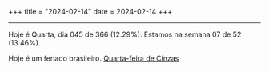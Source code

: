 +++
title = "2024-02-14"
date = 2024-02-14
+++

---

Hoje é Quarta, dia 045 de 366 (12.29%). Estamos na semana 07 de 52 (13.46%).

Hoje é um feriado brasileiro. [Quarta-feira de Cinzas](https://pt.wikipedia.org/wiki/Quarta-feira_de_cinzas)
